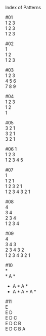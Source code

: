 Index of Patterns   


#01  
1 2 3  
1 2 3   
1 2 3  


#02  
1  
1 2  
1 2 3   


#03  
1 2 3  
4 5 6   
7 8 9  


#04  
1 2 3   
1 2  
1  
 

#05  
3 2 1  
3 2 1  
3 2 1  


#06
    1  
  1 2 3  
1 2 3 4 5    


#07  
      1   
    1 2 1   
  1 2 3 2 1    
1 2 3 4 3 2 1   


#08    
      4   
    3 4    
  2 3 4    
1 2 3 4    


#09    
      4       
    3 4 3     
  2 3 4 3 2      
1 2 3 4 3 2 1      


#10    
      *    
    * A *    
  * A * A *  
* A * A * A *   


#11  
E  
E D  
E D C  
E D C B  
E D C B A  



